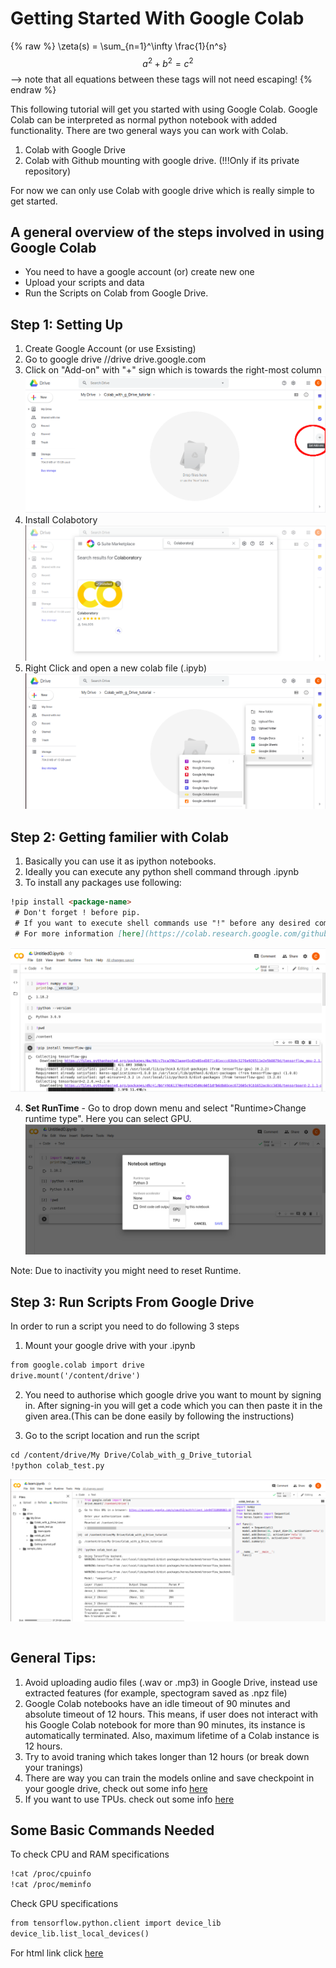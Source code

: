 # Getting Started With Google Colab
 {% raw %}
\zeta(s) = \sum_{n=1}^\infty \frac{1}{n^s}
  $$a^2 + b^2 = c^2$$ --> note that all equations between these tags will not need escaping! 
 {% endraw %}
 
This following tutorial will get you started with using Google Colab. 
Google Colab can be interpreted as normal python notebook with added functionality. There are two general ways you can work with Colab.

1. Colab with Google Drive
2. Colab with Github mounting with google drive. (!!!Only if its private repository)

For now we can only use Colab with google drive which is really simple to get started. 

## A general overview of the steps involved in using Google Colab
- You need to have a google account (or) create new one
- Upload your scripts and data
- Run the Scripts on Colab from Google Drive.



## Step 1: Setting Up
1. Create Google Account (or use Exsisting)
2. Go to google drive //drive drive.google.com
3. Click on "Add-on" with "+" sign which is towards the right-most column
![Add on](/images/setting_up_01.png)
4. Install Colabotory
![Install Colabotory](/images/setting_up_02.png)
5. Right Click and open a new colab file (.ipyb)
![newFIle](/images/setting_up_03.png)


## Step 2: Getting familier with Colab

1. Basically you can use it as ipython notebooks.
2. Ideally you can execute any python shell command through .ipynb 
3. To install any packages use following:
```markdown
!pip install <package-name> 
 # Don't forget ! before pip. 
 # If you want to execute shell commands use "!" before any desired command
 # For more information [here](https://colab.research.google.com/github/jakevdp/PythonDataScienceHandbook/blob/master/notebooks/01.05-IPython-And-Shell-Commands.ipynb)
```
![usingcolab01](/images/colab_basics_01.png)

4. **Set RunTime** - Go to drop down menu and select "Runtime>Change runtime type". Here you can select GPU.
![usingcolab01](/images/colab_basics_02.png)

Note: Due to inactivity you might need to reset Runtime.

## Step 3: Run Scripts From Google Drive

In order to run a script you need to do following 3 steps
1. Mount your google drive with your .ipynb 
```markdown
from google.colab import drive
drive.mount('/content/drive')
```

2. You need to authorise which google drive you want to mount by signing in. After signing-in you will get a code which you can then paste it in the given area.(This can be done easily by following the instructions)

3. Go to the script location and run the script
```markdown
cd /content/drive/My Drive/Colab_with_g_Drive_tutorial
!python colab_test.py
```
![usingcolab01](/images/colab_basics_03.png)
```markdown
```

## General Tips:
1. Avoid uploading audio files (.wav or .mp3) in Google Drive, instead use extracted features (for example, spectogram saved as .npz file)
2. Google Colab notebooks have an idle timeout of 90 minutes and absolute timeout of 12 hours. This means, if user does not interact with his Google Colab notebook for more than 90 minutes, its instance is automatically terminated. Also, maximum lifetime of a Colab instance is 12 hours.
3. Try to avoid traning which takes longer than 12 hours (or break down your tranings)
4. There are way you can train the models online and save checkpoint in your google drive, check out some info [here](https://mc.ai/how-to-save-and-upload-deep-learning-machine-learning-models-in-google-colab-using-google-drive/)
5. If you want to use TPUs. check out some info  [here](https://www.dlology.com/blog/how-to-train-keras-model-x20-times-faster-with-tpu-for-free/)

## Some Basic Commands Needed

To check CPU and RAM specifications
```markdown
!cat /proc/cpuinfo
!cat /proc/meminfo
```


Check GPU specifications
```markdown
from tensorflow.python.client import device_lib
device_lib.list_local_devices()
```

For html link click [here](https://christon-ragavan.github.io/Getting-Started-With-Colab/)

